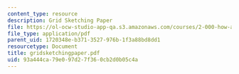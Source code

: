 ```yaml
---
content_type: resource
description: Grid Sketching Paper
file: https://ol-ocw-studio-app-qa.s3.amazonaws.com/courses/2-000-how-and-why-machines-work-spring-2002/93a444ca79e097d27f360cb2d0b05c4a_gridsketchingpaper.pdf
file_type: application/pdf
parent_uid: 1720348e-b371-3527-976b-1f3a88bd8dd1
resourcetype: Document
title: gridsketchingpaper.pdf
uid: 93a444ca-79e0-97d2-7f36-0cb2d0b05c4a
---
```

